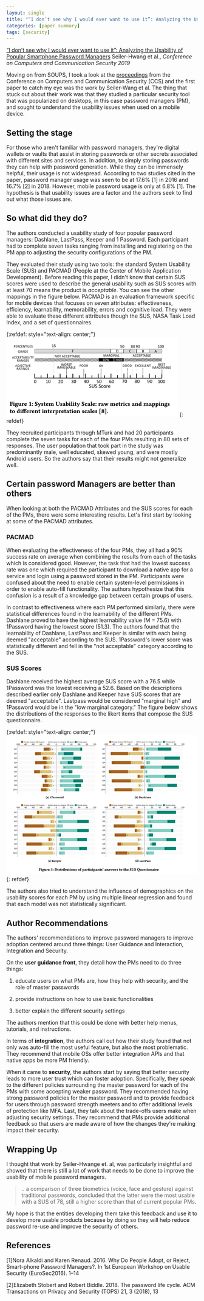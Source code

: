 ```yaml
---
layout: single
title: "“I don’t see why I would ever want to use it”: Analyzing the Usability of Popular Smartphone Password Managers"
categories: [paper summary]
tags: [security]
---
```


[“I don’t see why I would ever want to use it”: Analyzing the Usability of Popular Smartphone Password Managers](https://dl.acm.org/doi/10.1145/3319535.3354192) Seiler-Hwang et al., _Conference on Computers and Communication Security 2019_

Moving on from SOUPS, I took a look at the [proceedings](https://sigsac.org/ccs/CCS2019/index.php/proceedings/) from the Conference on Computers and Communication Security (CCS) and the first paper to catch my eye was the work by Seiler-Wang et al. The thing that stuck out about their work was that they studied a particular security tool that was popularized on desktops, in this case password managers (PM), and sought to understand the usability issues when used on a mobile device. 

## Setting the stage
For those who aren't familiar with password managers, they're digital wallets or vaults that assist in storing passwords or other secrets associated with different sites and services. In addition, to simply storing passwords they can help with password generation. While they can be immensely helpful, their usage is not widespread. According to two studies cited in the paper, password manager usage was seen to be at 17.6% [1] in 2016 and 16.7% [2] in 2018. However, mobile password usage is only at 6.8% [1]. The hypothesis is that usability issues are a factor and the authors seek to find out what those issues are.

## So what did they do?
The authors conducted a usability study of four popular password managers: Dashlane, LastPass, Keeper and 1 Password. Each participant had to complete seven tasks ranging from installing and registering on the PM app to adjusting the security configurations of the PM. 

They evaluated their study using two tools: the standard System Usability Scale (SUS) and PACMAD (People at the Center of Mobile Application Development). Before reading this paper, I didn't know that certain SUS scores were used to describe the general usability such as SUS scores with at least 70 means the product is _acceptable_. You can see the other mappings in the figure below. PACMAD is an evaluation framework specific for mobile devices that focuses on seven attributes: effectiveness, efficiency, learnability, memorability, errors and cognitive load. They were able to evaluate these different attributes though the SUS, NASA Task Load Index, and a set of questionnaires.

{:refdef: style="text-align: center;"}
![figure 1](/assets/images/mobile-password-managers/figure1.png)
{: refdef}

They recruited participants through MTurk and had 20 participants complete the seven tasks for each of the four PMs resulting in 80 sets of responses. The user population that took part in the study was predominantly male, well educated, skewed young, and were mostly Android users. So the authors say that their results might not generalize well.

## Certain password Managers are better than others
When looking at both the PACMAD Attributes and the SUS scores for each of the PMs, there were some interesting results. Let's first start by looking at some of the PACMAD attributes.

### PACMAD
When evaluating the effectiveness of the four PMs, they all had a 90% success rate on average when combining the results from each of the tasks which is considered good. However, the task that had the lowest success rate was one which required the participant to download a native app for a service and login using a password stored in the PM. Participants were confused about the need to enable certain system-level permissions in order to enable auto-fill functionality. The authors hypothesize that this confusion is a result of a knowledge gap between certain groups of users.

In contrast to effectiveness where each PM performed similarly, there were statistical differences found in the learnability of the different PMs.  Dashlane proved to have the highest learnability value (M = 75.6) with 1Password having the lowest score (51.3). The authors found that the learnability of Dashlane, LastPass and Keeper is similar with each being deemed "acceptable" according to the SUS. 1Password's lower score was statistically different and fell in the "not acceptable" category according to the SUS.

### SUS Scores
Dashlane received the highest average SUS score with a 76.5 while 1Password was the lowest receiving a 52.6. Based on the descriptions described earlier only Dashlane and Keeper have SUS scores that are deemed "acceptable". Lastpass would be considered "marginal high" and 1Password would be in the "low marginal category."  The figure below shows the distributions of the responses to the likert items that compose the SUS questionnaire.

{:refdef: style="text-align: center;"}
![figure 3](/assets/images/mobile-password-managers/figure3.png)
{: refdef}

The authors also tried to understand the influence of demographics on the usability scores for each PM by using multiple linear regression and found that each model was not statistically significant.

## Author Recommendations
The authors' recommendations to improve password managers to improve adoption centered around three things: User Guidance and Interaction, Integration and Security.

On the **user guidance front**, they detail how the PMs need to do three things:

1) educate users on what PMs are, how they help with security, and the role of master passwords

2) provide instructions on how to use basic functionalities

3) better explain the different security settings 

The authors mention that this could be done with better help menus, tutorials, and instructions.

In terms of **integration**, the authors call out how their study found that not only was auto-fill the most useful feature, but also the most problematic. They recommend that mobile OSs offer better integration APIs and that native apps be more PM friendly.  

When it came to **security**, the authors start by saying that better security leads to more user trust which can foster adoption. Specifically, they speak to the different policies surrounding the master password for each of the PMs with some accepting weaker password. They recommended having strong password policies for the master password and to provide feedback for users through password strength meeters and to offer additional levels of protection like MFA. Last, they talk about the trade-offs users make when adjusting security settings. They recommend that PMs provide additional feedback so that users are made aware of how the changes they're making impact their security.


## Wrapping Up
I thought that work by Seiler-Hwange et. al, was particularly insightful and showed that there is still a lot of work that needs to be done to improve the usability of mobile password managers. 
> .. a comparison of three biometrics (voice, face and gesture) against traditional passwords, concluded that the latter were the most usable with a SUS of 78, still a higher score than that of current popular PMs.

My hope is that the entities developing them take this feedback and use it to develop more usable products because by doing so they will help reduce password re-use and improve the security of others.

## References
[1]Nora Alkaldi and Karen Renaud. 2016. Why Do People Adopt, or Reject, Smart-phone Password Managers?. In 1st European Workshop on Usable Security (EuroSec2016). 1–14

[2]Elizabeth Stobert and Robert Biddle. 2018. The password life cycle. ACM Transactions on Privacy and Security (TOPS) 21, 3 (2018), 13
